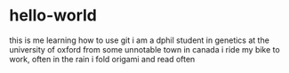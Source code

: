 # hello-world
this is me learning how to use git
i am a dphil student in genetics at the university of oxford
from some unnotable town in canada
i ride my bike to work, often in the rain
i fold origami and read often

